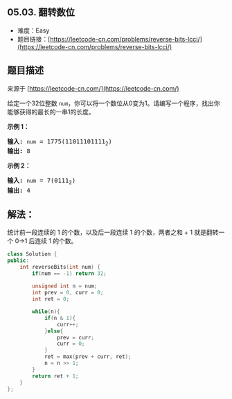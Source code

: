 ##  05.03. 翻转数位

- 难度：Easy
- 题目链接：[https://leetcode-cn.com/problems/reverse-bits-lcci/](https://leetcode-cn.com/problems/reverse-bits-lcci/)


## 题目描述

来源于 [https://leetcode-cn.com/](https://leetcode-cn.com/)

<p>给定一个32位整数 <code>num</code>，你可以将一个数位从0变为1。请编写一个程序，找出你能够获得的最长的一串1的长度。</p>

<p><strong>示例 1：</strong></p>

<pre><strong>输入:</strong> <code>num</code> = 1775(11011101111<sub>2</sub>)
<strong>输出:</strong> 8
</pre>

<p><strong>示例 2：</strong></p>

<pre><strong>输入:</strong> <code>num</code> = 7(0111<sub>2</sub>)
<strong>输出:</strong> 4
</pre>


## 解法：

统计前一段连续的 1 的个数，以及后一段连续 1 的个数，两者之和 + 1 就是翻转一个 0->1 后连续 1 的个数。 

```c++
class Solution {
public:
    int reverseBits(int num) {
        if(num == -1) return 32;
        
        unsigned int n = num;
        int prev = 0, curr = 0;
        int ret = 0;

        while(n){
            if(n & 1){
                curr++;
            }else{
                prev = curr;
                curr = 0;
            }
            ret = max(prev + curr, ret);
            n = n >> 1;
        }
        return ret + 1;
    }
};
```
